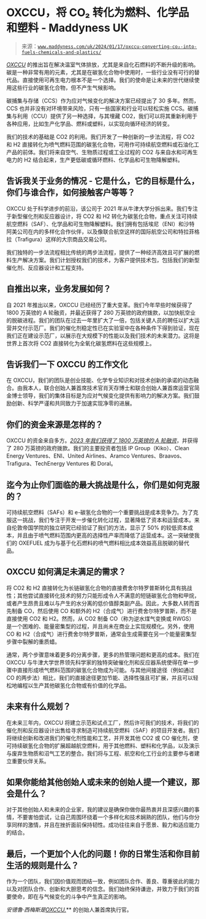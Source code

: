 <!--yml

类别：未分类

日期：2024 年 05 月 27 日 15:02:31

-->

# OXCCU，将 CO₂ 转化为燃料、化学品和塑料 - Maddyness UK

> 来源：[`www.maddyness.com/uk/2024/01/17/oxccu-converting-co₂-into-fuels-chemicals-and-plastics/`](https://www.maddyness.com/uk/2024/01/17/oxccu-converting-co₂-into-fuels-chemicals-and-plastics/)

*[OXCCU](https://www.oxccu.com/)* 的推出旨在解决温室气体排放，尤其是来自化石燃料的不断升级的影响。碳是一种非常有用的元素，尤其是在碳氢化合物中使用时，一些行业没有可行的替代品。直接使用可再生电力根本不是一个选择。我们的使命是让未来的世代继续使用这些行业的碳氢化合物，但不产生气候影响。

碳捕集与存储（CCS）作为应对气候变化的解决方案已经提出了 30 多年。然而，CCS 也并非没有对环境带来风险，只有一些国家和行业可以轻松实施 CCS。碳捕集与利用（CCU）提供了另一种选择，与其埋藏 CO2，我们可以将其重新利用于各种应用，比如生产化学品、燃料或塑料，以实现向循环经济的转变。

我们的技术的基础是 CO2 的利用。我们开发了一种创新的一步法流程，将 CO2 和 H2 直接转化为喷气燃料范围的碳氢化合物，可用作可持续航空燃料或石油化工产品的前体。我们将来自空气、生物质过程或工业过程的 CO2 与来自水和可再生电力的 H2 结合起来，生产更低碳或循环燃料、化学品和可生物降解塑料。

## **告诉我关于业务的情况 - 它是什么，它的目标是什么，你们与谁合作，如何接触客户等等？**

OXCCU 处于科学进步的前沿，该公司于 2021 年从牛津大学分拆出来。我们专注于新型催化剂和反应器设计，将 CO2 和 H2 转化为碳氢化合物，重点关注可持续航空燃料（SAF）、化学品和可生物降解塑料。我们拥有包括埃尼（ENI）和沙特阿美公司在内的多样化合作伙伴，以及像联合航空这样的国际航空公司和特拉菲格拉（Trafigura）这样的大宗商品交易公司。

我们独特的一步法流程相比传统的两步法流程，提供了一种经济高效且可扩展的燃料生产解决方案。我们计划授权我们的技术，为客户提供技术包，包括我们的新型催化剂、反应器设计和工程支持。

## **自推出以来，业务发展如何？**

自 2021 年推出以来，OXCCU 已经经历了重大变革。我们今年早些时候获得了 1800 万英镑的 A 轮融资，并最近获得了 280 万英镑的政府拨款，以加快航空业的脱碳进程。我们的团队在过去一年里扩大了一倍，包括关键人员的聘任以扩大运营并交付示范厂。我们的催化剂稳定性已在实验室中在各种条件下得到验证，现在我们正在建设示范厂，以展示在大规模下的性能以及我们技术的未来潜力。这将是世界上首次将 CO2 直接转化为全氧化碳氢燃料在这些规模上。

## **告诉我们一下 OXCCU 的工作文化**

在 OXCCU，我们的团队是创业技能、化学专业知识和对技术创新的承诺的动态融合。由我本人，联合创始人兼首席技术官肖天存博士和联合创始人兼首席运营官简金博士领导，我们的集体目标是为应对气候变化提供有影响力的解决方案。我们鼓励创新、科学严谨和共同致力于加速实现净零的进展。

## **你们的资金来源是怎样的？**

OXCCU 的资金来自多方。*[2023 年我们获得了 1800 万英镑的 A 轮融资](https://www.maddyness.com/uk/2023/06/09/rna-cultivated-pork-sustainable-aviation-fuel-and-community-owned-cannabis-in-this-weeks-maddymoney/)*，并获得了 280 万英镑的政府拨款。我们的主要投资者包括 IP Group（Kiko）、Clean Energy Ventures、ENI、United Airlines、Aramco Ventures、Braavos、Trafigura、TechEnergy Ventures 和 Doral。

## **迄今为止你们面临的最大挑战是什么，你们是如何克服的？**

可持续航空燃料（SAFs）和 e-碳氢化合物的一个重要挑战是成本竞争力。为了克服这一挑战，我们专注于开发一步催化转化过程，显著降低了资本和运营成本。来自伦敦帝国学院的独立研究已经验证了我们的方法，显示了 50% 的较低资本成本，并且由于喷气燃料范围内更高的选择性产率而降低了运营成本。这一突破使我们的 OXEFUEL 成为与基于化石燃料的喷气燃料相比成本效益高且脱碳的替代品。

## **OXCCU 如何满足未满足的需求？**

将 CO2 和 H2 直接转化为长链碳氢化合物的直接费舍尔特罗普斯转化具有挑战性；其他尝试直接转化技术的努力只能形成令人不满意的短链碳氢化合物和甲烷，或者产生昂贵且难以与产生的水分离的低价值醇类副产品。因此，大多数人转而首先制备 CO，然后使用 CO 和额外的 H2（合成气）进行费舍尔特罗普斯，而不是直接使用 CO2 和 H2。然而，从 CO2 制备 CO（称为逆水煤气变换或 RWGS）是一个困难的、能量密集型的过程，并且尚未在商业上实现规模化。另外，使用 CO 和 H2（合成气）进行费舍尔特罗普斯，通常会生成需要在另一个能量密集型步骤中裂解的重质蜡。

通常，两个步骤意味着更多的分离步骤，更多的热管理问题和更高的成本。我们在 OXCCU 与牛津大学世界领先科学家的独特突破催化剂和反应器系统使得在单一步骤中直接形成喷气燃料范围的碳氢化合物成为可能。与其他间接途径（例如通过 CO 的两步法）相比，我们的直接途径更加节能、选择性强且可扩展，并且可以轻松地编程以生产其他碳氢化合物或有价值的化学品。

## **未来有什么规划？**

在未来三年内，OXCCU 将建立示范和试点工厂，然后许可我们的技术，将我们的催化剂和反应器设计出售给寻求制造可持续航空燃料（SAF）的项目开发者。我们将继续创新和改进我们的催化剂性能和工艺，并开发其他 CO2 或 CO 催化剂，使可持续碳氢化合物的扩展超越航空燃料，用于其他燃料、塑料和化学品，以及演示与废弃生物质和沼气工艺的整合。我们将与工程、航空和化工行业的主要参与者建立重要伙伴关系。

## **如果你能给其他创始人或未来的创始人提一个建议，那会是什么？**

对于其他创始人和未来的企业家，我的建议是确保你做你最热衷并且深感兴趣的事情，不要害怕尝试，让自己周围环绕着一个多样化和技术娴熟的团队，他们与你分享同样的激情，并且在挫折面前保持韧性。成功往往来自于愿景、毅力和适应能力的结合。

## **最后，一个更加个人化的问题！你的日常生活和你目前生活的规则是什么？**

作为一个团队，我们因价值观而团结一致，例如团队合作、善良、尊重彼此的能力以及对团队合作、创新和大胆思考的信念。我们始终保持谦逊，并致力于我们的首要使命，即在与气候变化的斗争中产生真正的影响。

**安德鲁·西梅斯是*[OXCCU.](https://www.oxccu.com/)*** 的创始人兼首席执行官。
